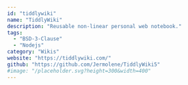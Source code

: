 ```yaml
---
id: "tiddlywiki"
name: "TiddlyWiki"
description: "Reusable non-linear personal web notebook."
tags:
  - "BSD-3-Clause"
  - "Nodejs"
category: "Wikis"
website: "https://tiddlywiki.com/"
github: "https://github.com/Jermolene/TiddlyWiki5"
#image: "/placeholder.svg?height=300&width=400"
---
```



